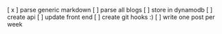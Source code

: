 [ x ] parse generic markdown
[   ] parse all blogs
[   ] store in dynamodb
[   ] create api
[   ] update front end
[   ] create git hooks :)
[   ] write one post per week
